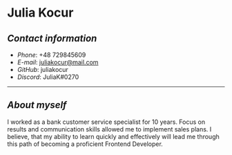 # **Julia Kocur**

## ***Contact information***

+ *Phone*: +48 729845609
+ *E-mail*: juliakocur@mail.com
+ *GitHub*: juliakocur
+ *Discord*: JuliaK#0270

___

## ***About myself***

I worked as a bank customer service specialist for 10 years. Focus on results and communication skills allowed me to implement sales plans. I believe, that my ability to learn quickly and effectively will lead me through this path of becoming a proficient Frontend Developer.
